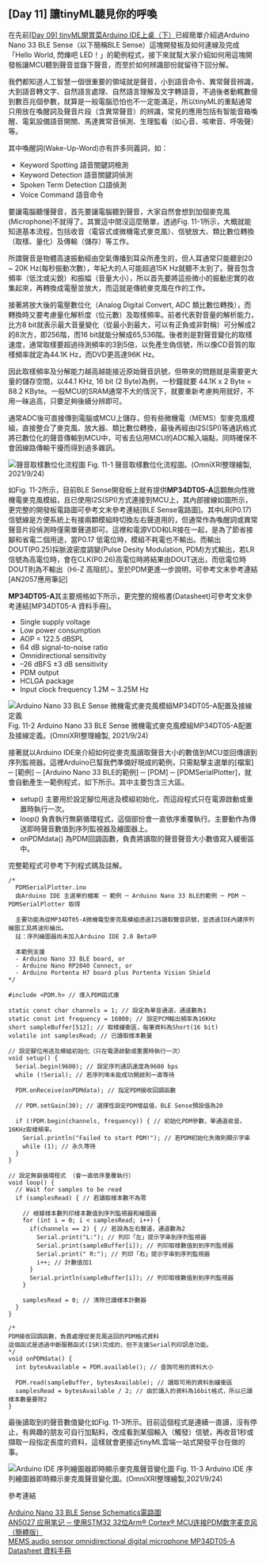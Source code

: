 ## [Day 11] 讓tinyML聽見你的呼喚

在先前[[Day 09] tinyML開胃菜Arduino IDE上桌（下）](https://ithelp.ithome.com.tw/articles/10269745)已經簡單介紹過Arduino Nano 33 BLE Sense（以下簡稱BLE Sense）這塊開發板及如何連線及完成「Hello World, 閃爍吧 LED！」的範例程式，接下來就幫大家介紹如何用這塊開發板讓MCU聽到聲音並錄下聲音，而至於如何辨識部份就留待下回分解。

我們都知道人工智慧一個很重要的領域就是聲音，小到語音命令、異常聲音辨識，大到語音轉文字、自然語言處理、自然語言理解及文字轉語音，不過後者動輒數億到數百兆個參數，就算是一般電腦恐怕也不一定能滿足，所以tinyML的重點通常只用放在喚醒詞及聲音片段（含異常聲音）的辨識，常見的應用包括有智能音箱喚醒、電氣設備語音開關、馬達異常音偵測、生理監看（如心音、咳嗽音、呼吸聲）等。

其中喚醒詞(Wake-Up-Word)亦有許多同義詞，如：
* Keyword Spotting 語音關鍵詞檢測
* Keyword Detection 語音關鍵詞偵測
* Spoken Term Detection 口語偵測
* Voice Command 語音命令

要讓電腦聽懂聲音，首先要讓電腦聽到聲音，大家自然會想到加個麥克風(Microphone)不就得了。其實這中間沒這麼簡單，透過Fig. 11-1所示，大概就能知道基本流程，包括收音（電容式或微機電式麥克風）、信號放大、類比數位轉換（取樣、量化）及傳輸（儲存）等工作。

所謂聲音是物體高速振動經由空氣傳播到耳朵所產生的，但人耳通常只能聽到20 ~ 20K Hz(每秒振動次數），年紀大的人可能超過15K Hz就聽不太到了。聲音包含頻率（低沈或尖銳）和振幅（音量大小），所以首先要將這些微小的振動忠實的收集起來，再轉換成電壓並放大，而這就是傳統麥克風在作的工作。

接著將放大後的電壓數位化（Analog Digital Convert, ADC 類比數位轉換），而轉換時又要考慮量化解析度（位元數）及取樣頻率。前者代表對音量的解析能力，比方8 bit就表示最大音量變化（從最小到最大，可以有正負或非對稱）可分解成2的8次方，即256階，而16 bit就能分解成65,536階。後者則是對聲音變化的取樣速度，通常取樣要超過待測頻率的3到5倍，以免產生偽信號，所以像CD音質的取樣頻率就定為44.1K Hz，而DVD更高達96K Hz。

因此取樣頻率及分解能力越高越能接近原始聲音訊號，但帶來的問題就是需要更大量的儲存空間，以44.1 KHz, 16 bit (2 Byte)為例，一秒鐘就要 44.1K x 2 Byte = 88.2 KByte。一般MCU的SRAM通常不大的情況下，就要重新考慮夠用就好，不用一昧追高，只要足夠後續分辨即可。

通常ADC後可直接傳到電腦或MCU上儲存，但有些微機電（MEMS）型麥克風模組，直接整合了麥克風、放大器、類比數位轉換，最後再經由I2S(SPI)等通訊格式將已數位化的聲音傳輸到MCU中，可省去佔用MCU的ADC輸入端點，同時確保不會因線路傳輸干擾而得到過多雜訊。

![聲音取樣數位化流程圖](https://1.bp.blogspot.com/-2wrVJeVk_uY/YU8vJc7rNAI/AAAAAAAAEw0/2n_4yFo3LN40-Zz3KrbTLQt7NbcEbfjyQCLcBGAsYHQ/s1658/iThome_Day_11_Fig_01.jpg)
Fig. 11-1 聲音取樣數位化流程圖。(OmniXRI整理繪製, 2021/9/24)

如Fig. 11-2所示，目前BLE Sense開發板上就有提供**MP34DT05-A**這顆無向性微機電麥克風模組，且已使用I2S(SPI)方式連接到MCU上，其內部接線如圖所示，更完整的開發板電路圖可參考文末參考連結[BLE Sense電路圖]。其中LR(P0.17)信號線是方便系統上有接兩顆模組時切換左右聲道用的，但通常作為喚醒詞或異常聲音片段偵測時僅需單聲道即可。這裡和電源VDD和LR接在一起，是為了節省接腳和省電二個用途，當P0.17 低電位時，模組不耗電也不輸出。而輸出DOUT(P0.25)採脈波密度調變(Pulse Desity Modulation, PDM)方式輸出，若LR信號為高電位時，會在CLK(P0.26)高電位時將結果由DOUT送出，而低電位時DOUT則為不輸出（Hi-Z 高阻抗）。至於PDM更進一步說明，可參考文末參考連結[AN2057應用筆記]

**MP34DT05-A**其主要規格如下所示，更完整的規格書(Datasheet)可參考文末參考連結[MP34DT05-A 資料手冊]。
* Single supply voltage
* Low power consumption
* AOP = 122.5 dBSPL
* 64 dB signal-to-noise ratio
* Omnidirectional sensitivity
* –26 dBFS ±3 dB sensitivity
* PDM output
* HCLGA package
* Input clock frequency 1.2M ~ 3.25M Hz

![Arduino Nano 33 BLE Sense 微機電式麥克風模組MP34DT05-A配置及接線定義](https://1.bp.blogspot.com/-XVTjBFIXcVE/YU8vJGXHwUI/AAAAAAAAEww/jDx92y3MUPsldTm-9vtOqlcCfEhcPk-pwCLcBGAsYHQ/s1663/iThome_Day_11_Fig_02.jpg)
Fig. 11-2 Arduino Nano 33 BLE Sense 微機電式麥克風模組MP34DT05-A配置及接線定義。(OmniXRI整理繪製, 2021/9/24)

接著就以Arduino IDE來介紹如何從麥克風讀取聲音大小的數值到MCU並回傳讀到序列監視器。這裡Arduino已幫我們準備好現成的範例，只需點擊主選單的[檔案] ─ [範例] ─ [Arduino Nano 33 BLE的範例] ─ [PDM] ─ [PDMSerialPlotter]，就會自動產生一範例程式，如下所示。其中主要包含三大區。
* setup() 主要用於設定腳位用途及模組初始化，而這段程式只在電源啟動或重置時執行一次。
* loop() 負責執行無窮循環程式，這個部份會一直依序重覆執行。主要動作為傳送即時聲音數值到序列監視器及繪圖器上。
* onPDMdata() 為PDM回調函數，負責將讀取的聲音聲音大小數值寫入緩衝區中。

完整範程式可參考下列程式碼及註解。

```
/*
  PDMSerialPlotter.ino
  由Arduino IDE 主選單的檔案 ─ 範例 ─ Arduino Nano 33 BLE的範例 ─ PDM ─ PDMSerialPlotter 取得
  
  主要功能為從MP34DT05-A微機電型麥克風模組透過I2S讀取聲音訊號，並透過IDE內建序列繪圖工具將波形繪出。
  註：序列繪圖器尚未加入Arduino IDE 2.0 Beta中
  
  本範例支援
  - Arduino Nano 33 BLE board, or
  - Arduino Nano RP2040 Connect, or
  - Arduino Portenta H7 board plus Portenta Vision Shield
*/

#include <PDM.h> // 導入PDM函式庫

static const char channels = 1; // 設定為單音通道，通道數為1
static const int frequency = 16000; // 設定PCM輸出頻率為16KHz
short sampleBuffer[512]; // 取樣緩衝區，每筆資料為Short(16 bit)
volatile int samplesRead; // 已讀取樣本數量

// 設定腳位用途及模組初始化（只在電源啟動或重置時執行一次）
void setup() {
  Serial.begin(9600); // 設定序列通訊速度為9600 bps
  while (!Serial); // 若序列埠未能成功開啟則一直等待

  PDM.onReceive(onPDMdata); // 指定PDM接收回調函數

  // PDM.setGain(30); // 選擇性設定PDM增益值，BLE Sense預設值為20
 
  if (!PDM.begin(channels, frequency)) { // 初始化PDM參數，單通道收音，16KHz取樣頻率。
    Serial.println("Failed to start PDM!"); // 若PDM初始化失敗則顯示字串
    while (1); // 永久等待
  }
}

// 設定無窮循環程式 （會一直依序重覆執行）
void loop() {
  // Wait for samples to be read
  if (samplesRead) { // 若讀取樣本數不為零

    // 根據樣本數列印樣本數值到序列監視器和繪圖器
    for (int i = 0; i < samplesRead; i++) {
      if(channels == 2) { // 若設為左右聲道，通道數為2
        Serial.print("L:"); // 列印「左」提示字串到序列監視器
        Serial.print(sampleBuffer[i]); // 列印取樣數值到到序列監視器
        Serial.print(" R:"); // 列印「右」提示字串到序列監視器
        i++; // 計數值加1
      }
      Serial.println(sampleBuffer[i]); // 列印取樣數值到到序列監視器
    }
    
    samplesRead = 0; // 清除已讀樣本計數器
  }
}

/*
PDM接收回調函數，負責處理從麥克風送回的PDM格式資料
這個函式是透過中斷服務函式(ISR)完成的，但不支援Serial列印訊息功能。
*/
void onPDMdata() {
  int bytesAvailable = PDM.available(); // 查詢可用的資料大小

  PDM.read(sampleBuffer, bytesAvailable); // 讀取可用的資料到緩衝區
  samplesRead = bytesAvailable / 2; // 由於讀入的資料為16bit格式，所以已讀樣本數量要除2
}
```

最後讀取到的聲音數值變化如Fig. 11-3所示。目前這個程式是連續一直讀，沒有停止，有興趣的朋友可自行加點料，改成看到某個輸入（觸發）信號，再收音1秒或擷取一段指定長度的資料，這樣就會更接近tinyML雲端一站式開發平台在做的事。

![Arduino IDE 序列繪圖器即時顯示麥克風聲音變化圖](https://1.bp.blogspot.com/-t2L-NR9BRJM/YU9g5pp_IDI/AAAAAAAAExA/e5k7tGXoHFUs46DfgdTFY_SnwzYYkUU5ACLcBGAsYHQ/s1665/iThome_Day_11_Fig_03.jpg)
Fig. 11-3 Arduino IDE 序列繪圖器即時顯示麥克風聲音變化圖。(OmniXRI整理繪製,2021/9/24)

參考連結

[Arduino Nano 33 BLE Sense Schematics電路圖](https://content.arduino.cc/assets/NANO33BLE_V2.0_sch.pdf)  
[AN5027 应用笔记 ─ 使用STM32 32位Arm® Cortex® MCU连接PDM数字麦克风（簡體版）](https://www.st.com/resource/zh/application_note/dm00380469-interfacing-pdm-digital-microphones-using-stm32-mcus-and-mpus-stmicroelectronics.pdf)  
[MEMS audio sensor omnidirectional digital microphone MP34DT05-A Datasheet 資料手冊](https://content.arduino.cc/assets/Nano_BLE_Sense_mp34dt05-a.pdf)  

